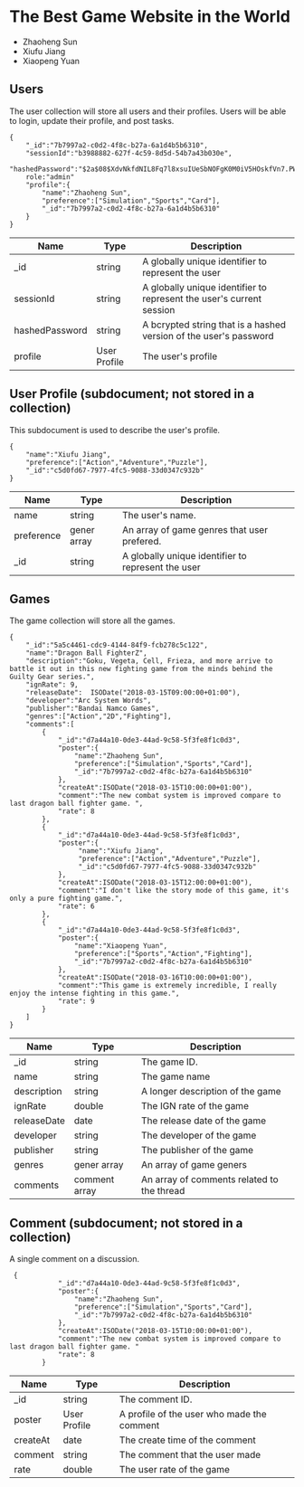 # The Best Game Website in the World

* Zhaoheng Sun
* Xiufu Jiang
* Xiaopeng Yuan



## Users

The user collection will store all users and their profiles. Users will be able to login, update their profile, and post tasks.

```
{
    "_id":"7b7997a2-c0d2-4f8c-b27a-6a1d4b5b6310",
    "sessionId":"b3988882-627f-4c59-8d5d-54b7a43b030e",
    "hashedPassword":"$2a$08$XdvNkfdNIL8Fq7l8xsuIUeSbNOFgK0M0iV5HOskfVn7.PWncShU.O",
    role:"admin"
    "profile":{
        "name":"Zhaoheng Sun",
        "preference":["Simulation","Sports","Card"],
        "_id":"7b7997a2-c0d2-4f8c-b27a-6a1d4b5b6310"
    }
}
```

| Name | Type | Description |
|------|------|-------------|
| _id  | string | A globally unique identifier to represent the user |
| sessionId | string | A globally unique identifier to represent the user's current session |
| hashedPassword | string | A bcrypted string that is a hashed version of the user's password |
| profile | User Profile | The user's profile | 

## User Profile (subdocument; not stored in a collection)

This subdocument is used to describe the user's profile.

```
{
    "name":"Xiufu Jiang",
    "preference":["Action","Adventure","Puzzle"],
    "_id":"c5d0fd67-7977-4fc5-9088-33d0347c932b"
}
```

| Name | Type | Description |
|------|------|-------------|
| name | string | The user's name. | 
| preference | gener array | An array of game genres that user prefered. |
| _id  | string | A globally unique identifier to represent the user |

## Games

The game collection will store all the games.


```
{
    "_id":"5a5c4461-cdc9-4144-84f9-fcb278c5c122",
    "name":"Dragon Ball FighterZ",
    "description":"Goku, Vegeta, Cell, Frieza, and more arrive to battle it out in this new fighting game from the minds behind the Guilty Gear series.",
    "ignRate": 9,
    "releaseDate":  ISODate("2018-03-15T09:00:00+01:00"),
    "developer":"Arc System Words",
    "publisher":"Bandai Namco Games",
    "genres":["Action","2D","Fighting"],
    "comments":[
        {
            "_id":"d7a44a10-0de3-44ad-9c58-5f3fe8f1c0d3",
            "poster":{
                "name":"Zhaoheng Sun",
                "preference":["Simulation","Sports","Card"],
                "_id":"7b7997a2-c0d2-4f8c-b27a-6a1d4b5b6310"
            },
            "createAt":ISODate("2018-03-15T10:00:00+01:00"),
            "comment":"The new combat system is improved compare to last dragon ball fighter game. ",
            "rate": 8
        },
        {
            "_id":"d7a44a10-0de3-44ad-9c58-5f3fe8f1c0d3",
            "poster":{
                 "name":"Xiufu Jiang",
                 "preference":["Action","Adventure","Puzzle"],
                 "_id":"c5d0fd67-7977-4fc5-9088-33d0347c932b"
            },
            "createAt":ISODate("2018-03-15T12:00:00+01:00"),
            "comment":"I don't like the story mode of this game, it's only a pure fighting game.",
            "rate": 6
        },
        {
            "_id":"d7a44a10-0de3-44ad-9c58-5f3fe8f1c0d3",
            "poster":{
                "name":"Xiaopeng Yuan",
                "preference":["Sports","Action","Fighting"],
                "_id":"7b7997a2-c0d2-4f8c-b27a-6a1d4b5b6310"
            },
            "createAt":ISODate("2018-03-16T10:00:00+01:00"),
            "comment":"This game is extremely incredible, I really enjoy the intense fighting in this game.",
            "rate": 9
        }
    ]
}
```

| Name | Type | Description |
|------|------|-------------|
| _id | string | The game ID. | 
|name| string | The game name |
|description| string | A longer description of the game |
|ignRate| double | The IGN rate of the game |
|releaseDate| date | The release date of the game |
|developer| string | The developer of the game |
|publisher| string | The publisher of the game |
|genres| gener array | An array of game geners |
|comments| comment array | An array of comments related to the thread |

## Comment (subdocument; not stored in a collection)

A single comment on a discussion.

```
 {
            "_id":"d7a44a10-0de3-44ad-9c58-5f3fe8f1c0d3",
            "poster":{
                "name":"Zhaoheng Sun",
                "preference":["Simulation","Sports","Card"],
                "_id":"7b7997a2-c0d2-4f8c-b27a-6a1d4b5b6310"
            },
            "createAt":ISODate("2018-03-15T10:00:00+01:00"),
            "comment":"The new combat system is improved compare to last dragon ball fighter game. "
            "rate": 8
        }
```

| Name | Type | Description |
|------|------|-------------|
| _id | string | The comment ID. | 
| poster | User Profile | A profile of the user who made the comment |
| createAt | date | The create time of the comment |
| comment | string | The comment that the user made |
| rate | double | The user rate of the game |

